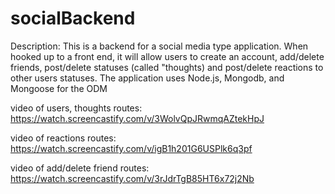# socialBackend

Description: This is a backend for a social media type application. When hooked up to a front end, it will allow users to create an account, add/delete friends, post/delete statuses (called "thoughts) and post/delete reactions to other users statuses. The application uses Node.js, Mongodb, and Mongoose for the ODM 


video of users, thoughts routes: https://watch.screencastify.com/v/3WolvQpJRwmqAZtekHpJ

video of reactions routes: https://watch.screencastify.com/v/igB1h201G6USPlk6q3pf

video of add/delete friend routes: https://watch.screencastify.com/v/3rJdrTgB85HT6x72j2Nb
